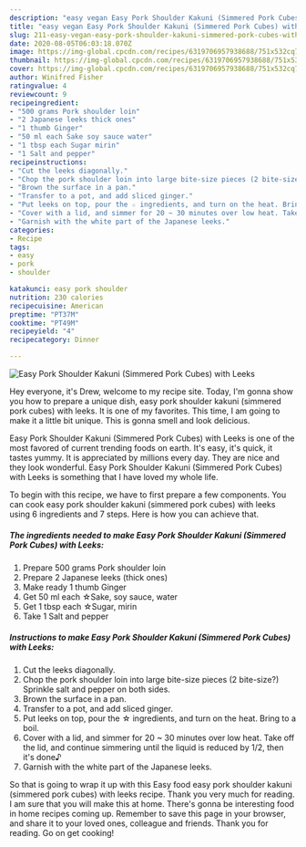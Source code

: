 ```yaml
---
description: "easy vegan Easy Pork Shoulder Kakuni (Simmered Pork Cubes) with Leeks recipes | how to make homemade Easy Pork Shoulder Kakuni (Simmered Pork Cubes) with Leeks"
title: "easy vegan Easy Pork Shoulder Kakuni (Simmered Pork Cubes) with Leeks recipes | how to make homemade Easy Pork Shoulder Kakuni (Simmered Pork Cubes) with Leeks"
slug: 211-easy-vegan-easy-pork-shoulder-kakuni-simmered-pork-cubes-with-leeks-recipes-how-to-make-homemade-easy-pork-shoulder-kakuni-simmered-pork-cubes-with-leeks
date: 2020-08-05T06:03:18.070Z
image: https://img-global.cpcdn.com/recipes/6319706957938688/751x532cq70/easy-pork-shoulder-kakuni-simmered-pork-cubes-with-leeks-recipe-main-photo.jpg
thumbnail: https://img-global.cpcdn.com/recipes/6319706957938688/751x532cq70/easy-pork-shoulder-kakuni-simmered-pork-cubes-with-leeks-recipe-main-photo.jpg
cover: https://img-global.cpcdn.com/recipes/6319706957938688/751x532cq70/easy-pork-shoulder-kakuni-simmered-pork-cubes-with-leeks-recipe-main-photo.jpg
author: Winifred Fisher
ratingvalue: 4
reviewcount: 9
recipeingredient:
- "500 grams Pork shoulder loin"
- "2 Japanese leeks thick ones"
- "1 thumb Ginger"
- "50 ml each Sake soy sauce water"
- "1 tbsp each Sugar mirin"
- "1 Salt and pepper"
recipeinstructions:
- "Cut the leeks diagonally."
- "Chop the pork shoulder loin into large bite-size pieces (2 bite-size?) Sprinkle salt and pepper on both sides."
- "Brown the surface in a pan."
- "Transfer to a pot, and add sliced ginger."
- "Put leeks on top, pour the ☆ ingredients, and turn on the heat. Bring to a boil."
- "Cover with a lid, and simmer for 20 ~ 30 minutes over low heat. Take off the lid, and continue simmering until the liquid is reduced by 1/2, then it&#39;s done♪"
- "Garnish with the white part of the Japanese leeks."
categories:
- Recipe
tags:
- easy
- pork
- shoulder

katakunci: easy pork shoulder 
nutrition: 230 calories
recipecuisine: American
preptime: "PT37M"
cooktime: "PT49M"
recipeyield: "4"
recipecategory: Dinner

---
```



![Easy Pork Shoulder Kakuni (Simmered Pork Cubes) with Leeks](https://img-global.cpcdn.com/recipes/6319706957938688/751x532cq70/easy-pork-shoulder-kakuni-simmered-pork-cubes-with-leeks-recipe-main-photo.jpg)

Hey everyone, it's Drew, welcome to my recipe site. Today, I'm gonna show you how to prepare a unique dish, easy pork shoulder kakuni (simmered pork cubes) with leeks. It is one of my favorites. This time, I am going to make it a little bit unique. This is gonna smell and look delicious.



Easy Pork Shoulder Kakuni (Simmered Pork Cubes) with Leeks is one of the most favored of current trending foods on earth. It's easy, it's quick, it tastes yummy. It is appreciated by millions every day. They are nice and they look wonderful. Easy Pork Shoulder Kakuni (Simmered Pork Cubes) with Leeks is something that I have loved my whole life.


To begin with this recipe, we have to first prepare a few components. You can cook easy pork shoulder kakuni (simmered pork cubes) with leeks using 6 ingredients and 7 steps. Here is how you can achieve that.

<!--inarticleads1-->

##### The ingredients needed to make Easy Pork Shoulder Kakuni (Simmered Pork Cubes) with Leeks:

1. Prepare 500 grams Pork shoulder loin
1. Prepare 2 Japanese leeks (thick ones)
1. Make ready 1 thumb Ginger
1. Get 50 ml each ☆Sake, soy sauce, water
1. Get 1 tbsp each ☆Sugar, mirin
1. Take 1 Salt and pepper




<!--inarticleads2-->

##### Instructions to make Easy Pork Shoulder Kakuni (Simmered Pork Cubes) with Leeks:

1. Cut the leeks diagonally.
1. Chop the pork shoulder loin into large bite-size pieces (2 bite-size?) Sprinkle salt and pepper on both sides.
1. Brown the surface in a pan.
1. Transfer to a pot, and add sliced ginger.
1. Put leeks on top, pour the ☆ ingredients, and turn on the heat. Bring to a boil.
1. Cover with a lid, and simmer for 20 ~ 30 minutes over low heat. Take off the lid, and continue simmering until the liquid is reduced by 1/2, then it&#39;s done♪
1. Garnish with the white part of the Japanese leeks.




So that is going to wrap it up with this Easy food easy pork shoulder kakuni (simmered pork cubes) with leeks recipe. Thank you very much for reading. I am sure that you will make this at home. There's gonna be interesting food in home recipes coming up. Remember to save this page in your browser, and share it to your loved ones, colleague and friends. Thank you for reading. Go on get cooking!

